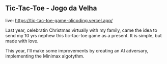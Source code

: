 ## Tic-Tac-Toe - Jogo da Velha

live: https://tic-tac-toe-game-olicoding.vercel.app/

Last year, celebratin Christmas virtually with my family, came the idea to send my 10 yrs nephew this tic-tac-toe game as a present. It is simple, but made with love.

This year, I'll make some improvements by creating an AI adversary, implementing the Minimax algotythm.
